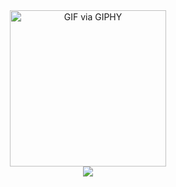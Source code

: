 <div align="center">
  <img src="https://media.giphy.com/media/5eLDrEaRGHegx2FeF2/giphy.gif" width="250" height="250" alt="GIF via GIPHY">
</div>
<div align="center">
  <img src="https://readme-typing-svg.herokuapp.com/?font=Poppins&weight=700&size=53&center=true&vCenter=true&width=500&height=70&duration=4000&pause=3000&lines=Hi!+👋,+I'm+bin!&color=383838">
</div>



<!-- 
<h3 align="center">bin and his journey to becoming a Software Engineer 💻</h3>

<img src="https://media.giphy.com/media/hJ2tqrAOG4yEfqIe6E/giphy.gif" width="250" height="163" alt="GIF via GIPHY">
<img src="https://media.giphy.com/media/6KirhLJyR7oMcwgJQk/giphy.gif" width="250" height="250" alt="GIF via GIPHY">
<img src="https://media.giphy.com/media/QvpqTCiEcwtvx6wwJK/giphy.gif" width="250" height="250" alt="GIF via GIPHY">
-->
